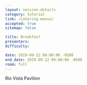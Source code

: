 ```yaml
---
layout: session-details
category: tutorial
link: /catering-menus/
accepted: true
sitemap: false

title: Breakfast
presenters:
difficulty:

date: 2019-09-22 08:00:00 -0500
end_date: 2019-09-22 09:00:00 -0500
room: full
---
```

Rio Vista Pavilion
